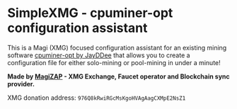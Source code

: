 # SimpleXMG - cpuminer-opt configuration assistant
This is a Magi (XMG) focused configuration assistant for an existing mining software [cpuminer-opt by JayDDee](https://github.com/JayDDee/cpuminer-opt) that allows you to create a configuration file for either solo-mining or pool-mining in under a minute!

**Made by [MagiZAP](https://magizap.rfbtc.cz) - XMG Exchange, Faucet operator and Blockchain sync provider.**

XMG donation address: `976Q8kRwiRGcMsKgoHVAgAagCXMpE2NsZ1`
